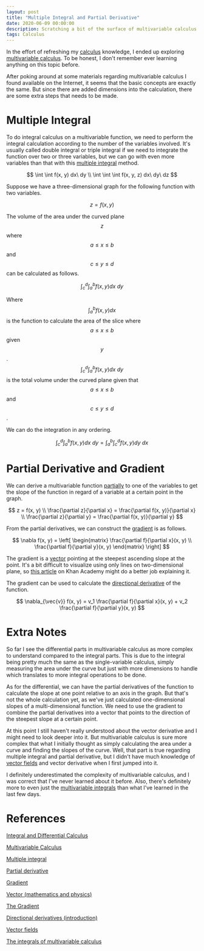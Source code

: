 ```yaml
---
layout: post
title: "Multiple Integral and Partial Derivative"
date: 2020-06-09 00:00:00
description: Scratching a bit of the surface of multivariable calculus
tags: Calculus
---
```


In the effort of refreshing my [calculus](/2020/06/integral-and-differential-calculus.html) knowledge, I ended up exploring [multivariable calculus](https://www.wyzant.com/resources/lessons/math/calculus/multivariable_vectors). To be honest, I don't remember ever learning anything on this topic before.

After poking around at some materials regarding multivariable calculus I found available on the Internet, it seems that the basic concepts are exactly the same. But since there are added dimensions into the calculation, there are some extra steps that needs to be made.

# Multiple Integral

To do integral calculus on a multivariable function, we need to perform the integral calculation according to the number of the variables involved. It's usually called double integral or triple integral if we need to integrate the function over two or three variables, but we can go with even more variables than that with this [multiple integral](https://en.wikipedia.org/wiki/Multiple_integral) method.

$$
\int \int f(x, y) dx\ dy \\
\int \int \int f(x, y, z) dx\ dy\ dz
$$

Suppose we have a three-dimensional graph for the following function with two variables.

$$
z = f(x, y)
$$

The volume of the area under the curved plane $$z$$ where $$a \leq x \leq b$$ and $$c \leq y \leq d$$ can be calculated as follows.

$$
\int_{c}^{d} \int_{a}^{b} f(x, y) dx\ dy
$$

Where $$\int_{a}^{b} f(x, y) dx$$ is the function to calculate the area of the slice where $$a \leq x \leq b$$ given $$y$$. $$\int_{c}^{d} \int_{a}^{b} f(x, y) dx\ dy$$ is the total volume under the curved plane given that $$a \leq x \leq b$$ and $$c \leq y \leq d$$.

We can do the integration in any ordering.

$$
\int_{c}^{d} \int_{a}^{b} f(x, y) dx\ dy = \int_{a}^{b} \int_{c}^{d} f(x, y) dy\ dx
$$

# Partial Derivative and Gradient

We can derive a multivariable function [partially](https://en.wikipedia.org/wiki/Partial_derivative) to one of the variables to get the slope of the function in regard of a variable at a certain point in the graph.

$$
z = f(x, y) \\
\frac{\partial z}{\partial x} = \frac{\partial f(x, y)}{\partial x} \\
\frac{\partial z}{\partial y} = \frac{\partial f(x, y)}{\partial y}
$$

From the partial derivatives, we can construct the [gradient](https://en.wikipedia.org/wiki/Gradient) is as follows.

$$
\nabla f(x, y) = \left[
    \begin{matrix}
    \frac{\partial f}{\partial x}(x, y) \\
    \frac{\partial f}{\partial y}(x, y)
    \end{matrix}
  \right]
$$

The gradient is a [vector](https://en.wikipedia.org/wiki/Vector_(mathematics_and_physics)) pointing at the steepest ascending slope at the point. It's a bit difficult to visualize using only lines on two-dimensional plane, so [this article](https://www.khanacademy.org/math/multivariable-calculus/multivariable-derivatives/partial-derivative-and-gradient-articles/a/the-gradient) on Khan Academy might do a better job explaining it.

The gradient can be used to calculate the [directional derivative](https://www.khanacademy.org/math/multivariable-calculus/multivariable-derivatives/partial-derivative-and-gradient-articles/a/directional-derivative-introduction) of the function.

$$
\nabla_{\vec{v}} f(x, y) = v_1 \frac{\partial f}{\partial x}(x, y) + v_2 \frac{\partial f}{\partial y}(x, y)
$$

# Extra Notes

So far I see the differential parts in multivariable calculus as more complex to understand compared to the integral parts. This is due to the integral being pretty much the same as the single-variable calculus, simply measuring the area under the curve but just with more dimensions to handle which translates to more integral operations to be done.

As for the differential, we can have the partial derivatives of the function to calculate the slope at one point relative to an axis in the graph. But that's not the whole calculation yet, as we've just calculated one-dimensional slopes of a multi-dimensional function. We need to use the gradient to combine the partial derivatives into a vector that points to the direction of the steepest slope at a certain point.

At this point I still haven't really understood about the vector derivative and I might need to look deeper into it. But multivariable calculus is sure more complex that what I initially thought as simply calculating the area under a curve and finding the slopes of the curve. Well, that part is true regarding multiple integral and partial derivative, but I didn't have much knowledge of [vector fields](https://www.khanacademy.org/math/multivariable-calculus/thinking-about-multivariable-function/ways-to-represent-multivariable-functions/a/vector-fields) and vector derivative when I first jumped into it.

I definitely underestimated the complexity of multivariable calculus, and I was correct that I've never learned about it before. Also, there's definitely more to even just the [multivariable integrals](https://mathinsight.org/integrals_multivariable_calculus_summary) than what I've learned in the last few days.

# References

[Integral and Differential Calculus](/2020/06/integral-and-differential-calculus.html)

[Multivariable Calculus](https://www.wyzant.com/resources/lessons/math/calculus/multivariable_vectors)

[Multiple integral](https://en.wikipedia.org/wiki/Multiple_integral)

[Partial derivative](https://en.wikipedia.org/wiki/Partial_derivative)

[Gradient](https://en.wikipedia.org/wiki/Gradient)

[Vector (mathematics and physics)](https://en.wikipedia.org/wiki/Vector_(mathematics_and_physics))

[The Gradient](https://www.khanacademy.org/math/multivariable-calculus/multivariable-derivatives/partial-derivative-and-gradient-articles/a/the-gradient)

[Directional derivatives (introduction)](https://www.khanacademy.org/math/multivariable-calculus/multivariable-derivatives/partial-derivative-and-gradient-articles/a/directional-derivative-introduction)

[Vector fields](https://www.khanacademy.org/math/multivariable-calculus/thinking-about-multivariable-function/ways-to-represent-multivariable-functions/a/vector-fields)

[The integrals of multivariable calculus](https://mathinsight.org/integrals_multivariable_calculus_summary)
